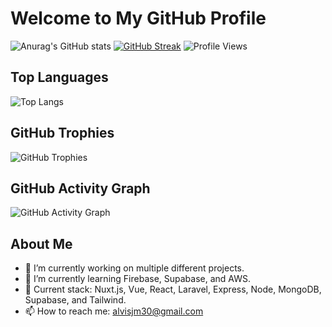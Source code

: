 # Welcome to My GitHub Profile

![Anurag's GitHub stats](https://github-readme-stats.vercel.app/api?username=alvisjohnmark&theme=tokyonight&show_icons=true)
[![GitHub Streak](https://github-readme-streak-stats.herokuapp.com?user=alvisjohnmark&theme=tokyonight)](https://git.io/streak-stats)
![Profile Views](https://komarev.com/ghpvc/?username=alvisjohnmark&color=green)

## Top Languages
![Top Langs](https://github-readme-stats.vercel.app/api/top-langs/?username=alvisjohnmark&layout=compact&theme=tokyonight)

## GitHub Trophies
![GitHub Trophies](https://github-profile-trophy.vercel.app/?username=alvisjohnmark&theme=tokyonight)

## GitHub Activity Graph
![GitHub Activity Graph](https://activity-graph.herokuapp.com/graph?username=alvisjohnmark&theme=tokyonight)

## About Me
- 🔭 I’m currently working on multiple different projects.
- 🌱 I’m currently learning Firebase, Supabase, and AWS.
- 💬 Current stack: Nuxt.js, Vue, React, Laravel, Express, Node, MongoDB, Supabase, and Tailwind.
- 📫 How to reach me: alvisjm30@gmail.com
